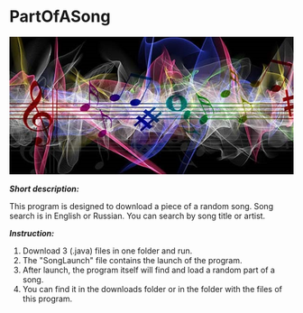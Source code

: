 # PartOfASong
![image](https://github.com/AlexaTesla/PartOfASong/blob/main/Music.jfif)

***Short description:***

This program is designed to download a piece of a random song. Song search is in English or Russian. You can search by song title or artist.

***Instruction:***

1. Download 3 (.java) files in one folder and run.
2. The "SongLaunch" file contains the launch of the program.
3. After launch, the program itself will find and load a random part of a song.
4. You can find it in the downloads folder or in the folder with the files of this program.
